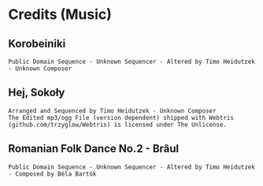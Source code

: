 # Credits (Music)

## Korobeiniki
    Public Domain Sequence - Unknown Sequencer - Altered by Timo Heidutzek - Unknown Composer 

## Hej, Sokoły
    Arranged and Sequenced by Timo Heidutzek - Unknown Composer
    The Edited mp3/ogg File (version dependent) shipped with Webtris (github.com/trzyglow/Webtris) is licensed under The Unlicense.

## Romanian Folk Dance No.2 - Brâul
    Public Domain Sequence - Unknown Sequencer - Altered by Timo Heidutzek - Composed by Béla Bartók
